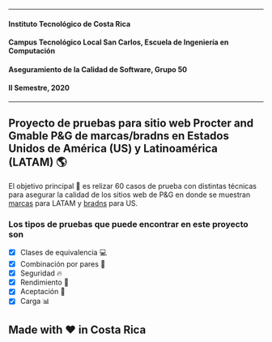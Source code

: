 
---

#### Instituto Tecnológico de Costa Rica 
#### Campus Tecnológico Local San Carlos, Escuela de Ingeniería en Computación 
#### Aseguramiento de la Calidad de Software, Grupo 50 
#### II Semestre, 2020 

---

## Proyecto de pruebas para sitio web Procter and Gmable P&amp;G de marcas/bradns en Estados Unidos de América (US) y Latinoamérica (LATAM) :earth_americas:

El objetivo principal :dart: es relizar 60 casos de prueba con distintas técnicas para asegurar la calidad de los sitios web de P&G en donde se muestran [marcas](https://latam.pg.com/marcas-y-productos/) para LATAM y [bradns](https://us.pg.com/brands/) para US.

### Los tipos de pruebas que puede encontrar en este proyecto son
- [X] Clases de equivalencia :computer:
- [X] Combinación por pares :couple_with_heart:
- [X] Seguridad :fire:
- [X] Rendimiento :runner:
- [X] Aceptación :cinema:
- [X] Carga :bar_chart:

## Made with :heart: in Costa Rica
